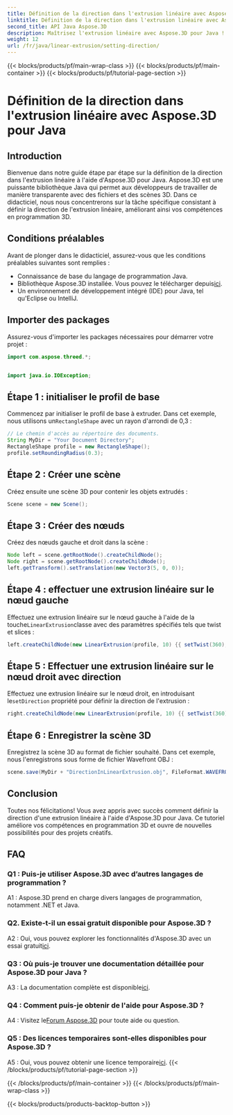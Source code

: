 ```yaml
---
title: Définition de la direction dans l'extrusion linéaire avec Aspose.3D pour Java
linktitle: Définition de la direction dans l'extrusion linéaire avec Aspose.3D pour Java
second_title: API Java Aspose.3D
description: Maîtrisez l'extrusion linéaire avec Aspose.3D pour Java ! Suivez notre guide pour une programmation 3D fluide. Téléchargez maintenant pour une expérience captivante.
weight: 12
url: /fr/java/linear-extrusion/setting-direction/
---
```


{{< blocks/products/pf/main-wrap-class >}}
{{< blocks/products/pf/main-container >}}
{{< blocks/products/pf/tutorial-page-section >}}

# Définition de la direction dans l'extrusion linéaire avec Aspose.3D pour Java

## Introduction

Bienvenue dans notre guide étape par étape sur la définition de la direction dans l'extrusion linéaire à l'aide d'Aspose.3D pour Java. Aspose.3D est une puissante bibliothèque Java qui permet aux développeurs de travailler de manière transparente avec des fichiers et des scènes 3D. Dans ce didacticiel, nous nous concentrerons sur la tâche spécifique consistant à définir la direction de l'extrusion linéaire, améliorant ainsi vos compétences en programmation 3D.

## Conditions préalables

Avant de plonger dans le didacticiel, assurez-vous que les conditions préalables suivantes sont remplies :

- Connaissance de base du langage de programmation Java.
-  Bibliothèque Aspose.3D installée. Vous pouvez le télécharger depuis[ici](https://releases.aspose.com/3d/java/).
- Un environnement de développement intégré (IDE) pour Java, tel qu'Eclipse ou IntelliJ.

## Importer des packages

Assurez-vous d'importer les packages nécessaires pour démarrer votre projet :

```java
import com.aspose.threed.*;


import java.io.IOException;
```

## Étape 1 : initialiser le profil de base

 Commencez par initialiser le profil de base à extruder. Dans cet exemple, nous utilisons un`RectangleShape` avec un rayon d'arrondi de 0,3 :

```java
// Le chemin d'accès au répertoire des documents.
String MyDir = "Your Document Directory";
RectangleShape profile = new RectangleShape();
profile.setRoundingRadius(0.3);
```

## Étape 2 : Créer une scène

Créez ensuite une scène 3D pour contenir les objets extrudés :

```java
Scene scene = new Scene();
```

## Étape 3 : Créer des nœuds

Créez des nœuds gauche et droit dans la scène :

```java
Node left = scene.getRootNode().createChildNode();
Node right = scene.getRootNode().createChildNode();
left.getTransform().setTranslation(new Vector3(5, 0, 0));
```

## Étape 4 : effectuer une extrusion linéaire sur le nœud gauche

 Effectuez une extrusion linéaire sur le nœud gauche à l'aide de la touche`LinearExtrusion`classe avec des paramètres spécifiés tels que twist et slices :

```java
left.createChildNode(new LinearExtrusion(profile, 10) {{ setTwist(360); setSlices(100); }});
```

## Étape 5 : Effectuer une extrusion linéaire sur le nœud droit avec direction

 Effectuez une extrusion linéaire sur le nœud droit, en introduisant le`setDirection` propriété pour définir la direction de l'extrusion :

```java
right.createChildNode(new LinearExtrusion(profile, 10) {{ setTwist(360); setSlices(100); setDirection(new Vector3(0.3, 0.2, 1));}});
```

## Étape 6 : Enregistrer la scène 3D

Enregistrez la scène 3D au format de fichier souhaité. Dans cet exemple, nous l'enregistrons sous forme de fichier Wavefront OBJ :

```java
scene.save(MyDir + "DirectionInLinearExtrusion.obj", FileFormat.WAVEFRONTOBJ);
```

## Conclusion

Toutes nos félicitations! Vous avez appris avec succès comment définir la direction d'une extrusion linéaire à l'aide d'Aspose.3D pour Java. Ce tutoriel améliore vos compétences en programmation 3D et ouvre de nouvelles possibilités pour des projets créatifs.

## FAQ

### Q1 : Puis-je utiliser Aspose.3D avec d’autres langages de programmation ?

A1 : Aspose.3D prend en charge divers langages de programmation, notamment .NET et Java.

### Q2. Existe-t-il un essai gratuit disponible pour Aspose.3D ?

 A2 : Oui, vous pouvez explorer les fonctionnalités d'Aspose.3D avec un essai gratuit[ici](https://releases.aspose.com/).

### Q3 : Où puis-je trouver une documentation détaillée pour Aspose.3D pour Java ?

 A3 : La documentation complète est disponible[ici](https://reference.aspose.com/3d/java/).

### Q4 : Comment puis-je obtenir de l'aide pour Aspose.3D ?

 A4 : Visitez le[Forum Aspose.3D](https://forum.aspose.com/c/3d/18) pour toute aide ou question.

### Q5 : Des licences temporaires sont-elles disponibles pour Aspose.3D ?

 A5 : Oui, vous pouvez obtenir une licence temporaire[ici](https://purchase.aspose.com/temporary-license/).
{{< /blocks/products/pf/tutorial-page-section >}}

{{< /blocks/products/pf/main-container >}}
{{< /blocks/products/pf/main-wrap-class >}}

{{< blocks/products/products-backtop-button >}}
